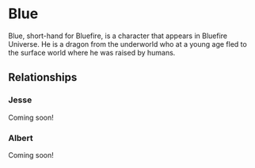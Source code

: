 # Blue
Blue, short-hand for Bluefire, is a character that appears in Bluefire Universe. He is a dragon from the underworld who at a young age fled to the surface world where he was raised by humans.

## Relationships
### Jesse
Coming soon!
### Albert
Coming soon!
